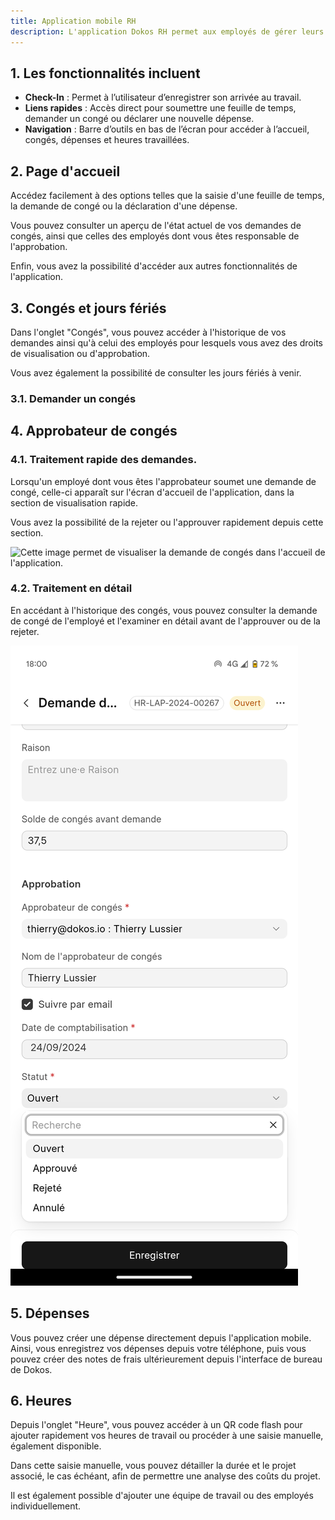```yaml
---
title: Application mobile RH
description: L'application Dokos RH permet aux employés de gérer leurs tâches administratives liées aux ressources humaines via une interface intuitive. Elle centralise les fonctionnalités principales telles que la gestion des congés, le suivi des dépenses et l'enregistrement des heures travaillées.
---
```


## 1. Les fonctionnalités incluent

- **Check-In** : Permet à l’utilisateur d’enregistrer son arrivée au travail.
- **Liens rapides** : Accès direct pour soumettre une feuille de temps, demander un congé ou déclarer une nouvelle dépense.
- **Navigation** : Barre d’outils en bas de l’écran pour accéder à l’accueil, congés, dépenses et heures travaillées.

## 2. Page d'accueil

Accédez facilement à des options telles que la saisie d'une feuille de temps, la demande de congé ou la déclaration d'une dépense.

Vous pouvez consulter un aperçu de l'état actuel de vos demandes de congés, ainsi que celles des employés dont vous êtes responsable de l'approbation.

Enfin, vous avez la possibilité d'accéder aux autres fonctionnalités de l'application.

## 3. Congés et jours fériés

Dans l'onglet "Congés", vous pouvez accéder à l'historique de vos demandes ainsi qu'à celui des employés pour lesquels vous avez des droits de visualisation ou d'approbation.

Vous avez également la possibilité de consulter les jours fériés à venir.

### 3.1. Demander un congés

## 4. Approbateur de congés

### 4.1. Traitement rapide des demandes.

Lorsqu'un employé dont vous êtes l'approbateur soumet une demande de congé, celle-ci apparaît sur l'écran d'accueil de l'application, dans la section de visualisation rapide.

Vous avez la possibilité de la rejeter ou l'approuver rapidement depuis cette section.

![Cette image permet de visualiser la demande de congés dans l'accueil de l'application.](/Demande%20de%20cong%C3%A9s%20-%20appli.png)

### 4.2.  Traitement en détail

En accédant à l'historique des congés, vous pouvez consulter la demande de congé de l'employé et l'examiner en détail avant de l'approuver ou de la rejeter.

![Cette image permet de visualiser une fiche de demande de congés pour rejeter ou approuver la demande de congé.](/Fen%C3%AAtre%20pour%20approbation%20demande%20de%20cong%C3%A9s%20-%20appli.png)

## 5. Dépenses

Vous pouvez créer une dépense directement depuis l'application mobile. Ainsi, vous enregistrez vos dépenses depuis votre téléphone, puis vous pouvez créer des notes de frais ultérieurement depuis l'interface de bureau de Dokos.

## 6. Heures

Depuis l'onglet "Heure", vous pouvez accéder à un QR code flash pour ajouter rapidement vos heures de travail ou procéder à une saisie manuelle, également disponible.

Dans cette saisie manuelle, vous pouvez détailler la durée et le projet associé, le cas échéant, afin de permettre une analyse des coûts du projet.

Il est également possible d'ajouter une équipe de travail ou des employés individuellement.
